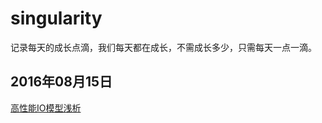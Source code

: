 # singularity

记录每天的成长点滴，我们每天都在成长，不需成长多少，只需每天一点一滴。



## 2016年08月15日

[高性能IO模型浅析](http://www.cnblogs.com/fanzhidongyzby/p/4098546.html)

